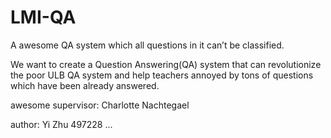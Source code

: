 # LMI-QA
A awesome QA system which all questions in it can’t be classified.

We want to create a Question Answering(QA) system that can revolutionize the poor ULB QA system and help teachers annoyed by tons of questions which have been already answered.

awesome supervisor:
Charlotte Nachtegael

author:
Yi Zhu 497228
...
